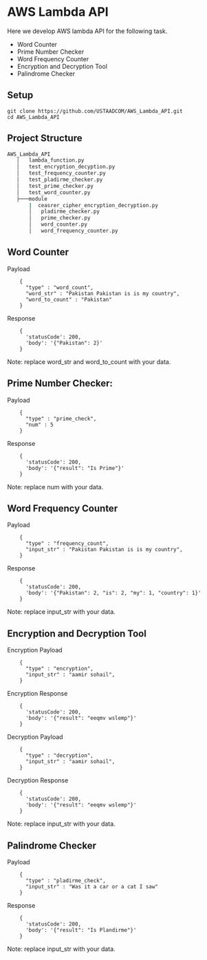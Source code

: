 # AWS Lambda API 
Here we develop AWS lambda API for the following task.
* Word Counter 
* Prime Number Checker
* Word Frequency Counter
* Encryption and Decryption Tool
* Palindrome Checker
## Setup
  ```code
  git clone https://github.com/USTAADCOM/AWS_Lambda_API.git
  cd AWS_Lambda_API
  ```
## Project Structure
```bash
AWS_Lambda_API
   │   lambda_function.py
   │   test_encryption_decyption.py
   │   test_frequency_counter.py
   │   test_pladirme_checker.py
   │   test_prime_checker.py
   │   test_word_counter.py
   ├───module
       |  ceasrer_cipher_encryption_decryption.py
       │   pladirme_checker.py
       │   prime_checker.py
       │   word_counter.py
       │   word_frequency_counter.py
```

## Word Counter 
Payload
```code
    {
      "type" : "word_count",
      "word_str" : "Pakistan Pakistan is is my country",
      "word_to_count" : "Pakistan"
    }
```
Response 
```code
    {
      'statusCode': 200, 
      'body': '{"Pakistan": 2}'
    }
```
Note: replace word_str and word_to_count with your data. 

## Prime Number Checker: 
Payload
```code
    {
      "type" : "prime_check",
      "num" : 5
    }
```
Response 
```code
    {
      'statusCode': 200, 
      'body': '{"result": "Is Prime"}'
    }
```
Note: replace num with your data. 

## Word Frequency Counter 
Payload
```code
    {
      "type" : "frequency_count",
      "input_str" : "Pakistan Pakistan is is my country",
    }
```
Response 
```code
    {
      'statusCode': 200, 
      'body': '{"Pakistan": 2, "is": 2, "my": 1, "country": 1}'
    }
```
Note: replace input_str with your data. 

## Encryption and Decryption Tool 
Encryption Payload
```code
    {
      "type" : "encryption",
      "input_str" : "aamir sohail",
    }
```
Encryption Response 
```code
    {
      'statusCode': 200, 
      'body': '{"result": "eeqmv wslemp"}'
    }
```
Decryption Payload
```code
    {
      "type" : "decryption",
      "input_str" : "aamir sohail",
    }
```
Decryption Response 
```code
    {
      'statusCode': 200, 
      'body': '{"result": "eeqmv wslemp"}'
    }
```
Note: replace input_str with your data. 

## Palindrome Checker 
Payload
```code
    {
      "type" : "pladirme_check",
      "input_str" : "Was it a car or a cat I saw"
    }
```
Response 
```code
    {
      'statusCode': 200, 
      'body': '{"result": "Is Plandirme"}'
    }
```
Note: replace input_str with your data. 
